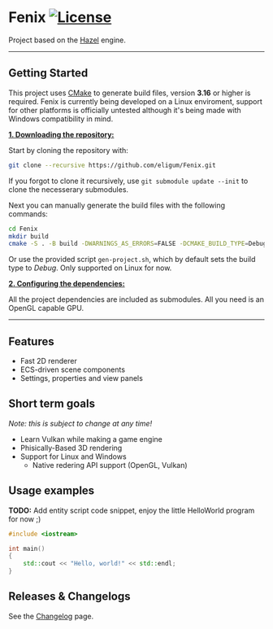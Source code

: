 # Fenix [![License](https://img.shields.io/github/license/eligum/Fenix)](https://github.com/eligum/Fenix/blob/master/LICENSE)

Project based on the [Hazel](https://github.com/TheCherno/Hazel) engine.

---

## Getting Started
This project uses [CMake](https://cmake.org/) to generate build files, version **3.16** or higher is required. Fenix is currently being developed on a Linux enviroment, support for other platforms is officially untested although it's being made with Windows compatibility in mind.

<ins>**1. Downloading the repository:**</ins>

Start by cloning the repository with:

```sh
git clone --recursive https://github.com/eligum/Fenix.git
```
If you forgot to clone it recursively, use `git submodule update --init` to clone the necesserary submodules.

Next you can manually generate the build files with the following commands:

```sh
cd Fenix
mkdir build
cmake -S . -B build -DWARNINGS_AS_ERRORS=FALSE -DCMAKE_BUILD_TYPE=Debug
```

Or use the provided script `gen-project.sh`, which by default sets the build type to *Debug*. Only supported on Linux for now.

<ins>**2. Configuring the dependencies:**</ins>

All the project dependencies are included as submodules. All you need is an OpenGL capable GPU.

---

## Features
- Fast 2D renderer
- ECS-driven scene components
- Settings, properties and view panels

## Short term goals
*Note: this is subject to change at any time!*

- Learn Vulkan while making a game engine
- Phisically-Based 3D rendering
- Support for Linux and Windows
    - Native redering API support (OpenGL, Vulkan)

## Usage examples
**TODO:** Add entity script code snippet, enjoy the little HelloWorld program for now ;)
```c++
#include <iostream>

int main()
{
    std::cout << "Hello, world!" << std::endl;
}
```

## Releases & Changelogs
See the [Changelog](https://github.com/eligum/Fenix/blob/master/docs/CHANGELOG.md) page.
